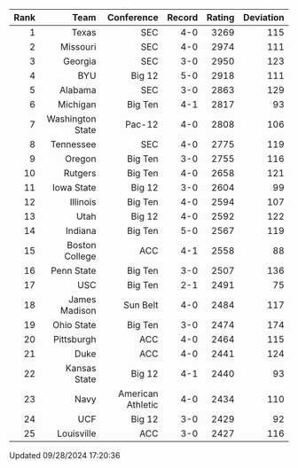 | Rank  | Team                 | Conference           | Record   | Rating | Deviation |
| ---:  | ---:                 | ---:                 | ---:     | ---:   | ---:      |
| 1     | Texas                | SEC                  | 4-0      | 3269   | 115       |
| 2     | Missouri             | SEC                  | 4-0      | 2974   | 111       |
| 3     | Georgia              | SEC                  | 3-0      | 2950   | 123       |
| 4     | BYU                  | Big 12               | 5-0      | 2918   | 111       |
| 5     | Alabama              | SEC                  | 3-0      | 2863   | 129       |
| 6     | Michigan             | Big Ten              | 4-1      | 2817   | 93        |
| 7     | Washington State     | Pac-12               | 4-0      | 2808   | 106       |
| 8     | Tennessee            | SEC                  | 4-0      | 2775   | 119       |
| 9     | Oregon               | Big Ten              | 3-0      | 2755   | 116       |
| 10    | Rutgers              | Big Ten              | 4-0      | 2658   | 121       |
| 11    | Iowa State           | Big 12               | 3-0      | 2604   | 99        |
| 12    | Illinois             | Big Ten              | 4-0      | 2594   | 107       |
| 13    | Utah                 | Big 12               | 4-0      | 2592   | 122       |
| 14    | Indiana              | Big Ten              | 5-0      | 2567   | 119       |
| 15    | Boston College       | ACC                  | 4-1      | 2558   | 88        |
| 16    | Penn State           | Big Ten              | 3-0      | 2507   | 136       |
| 17    | USC                  | Big Ten              | 2-1      | 2491   | 75        |
| 18    | James Madison        | Sun Belt             | 4-0      | 2484   | 117       |
| 19    | Ohio State           | Big Ten              | 3-0      | 2474   | 174       |
| 20    | Pittsburgh           | ACC                  | 4-0      | 2464   | 115       |
| 21    | Duke                 | ACC                  | 4-0      | 2441   | 124       |
| 22    | Kansas State         | Big 12               | 4-1      | 2440   | 93        |
| 23    | Navy                 | American Athletic    | 4-0      | 2434   | 110       |
| 24    | UCF                  | Big 12               | 3-0      | 2429   | 92        |
| 25    | Louisville           | ACC                  | 3-0      | 2427   | 116       |

Updated 09/28/2024 17:20:36

